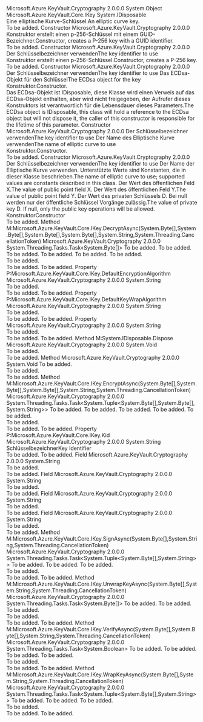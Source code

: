 <Type Name="EcKey" FullName="Microsoft.Azure.KeyVault.EcKey">
  <TypeSignature Language="C#" Value="public class EcKey : IDisposable, Microsoft.Azure.KeyVault.Core.IKey" />
  <TypeSignature Language="ILAsm" Value=".class public auto ansi beforefieldinit EcKey extends System.Object implements class Microsoft.Azure.KeyVault.Core.IKey, class System.IDisposable" />
  <TypeSignature Language="DocId" Value="T:Microsoft.Azure.KeyVault.EcKey" />
  <TypeSignature Language="VB.NET" Value="Public Class EcKey&#xA;Implements IDisposable, IKey" />
  <TypeSignature Language="F#" Value="type EcKey = class&#xA;    interface IKey&#xA;    interface IDisposable" />
  <AssemblyInfo>
    <AssemblyName>Microsoft.Azure.KeyVault.Cryptography</AssemblyName>
    <AssemblyVersion>2.0.0.0</AssemblyVersion>
  </AssemblyInfo>
  <Base>
    <BaseTypeName>System.Object</BaseTypeName>
  </Base>
  <Interfaces>
    <Interface>
      <InterfaceName>Microsoft.Azure.KeyVault.Core.IKey</InterfaceName>
    </Interface>
    <Interface>
      <InterfaceName>System.IDisposable</InterfaceName>
    </Interface>
  </Interfaces>
  <Docs>
    <summary>
            <span data-ttu-id="723df-101">Eine elliptische Kurve-Schlüssel.</span><span class="sxs-lookup"><span data-stu-id="723df-101">An elliptic curve key.</span></span>
            </summary>
    <remarks>To be added.</remarks>
  </Docs>
  <Members>
    <Member MemberName=".ctor">
      <MemberSignature Language="C#" Value="public EcKey ();" />
      <MemberSignature Language="ILAsm" Value=".method public hidebysig specialname rtspecialname instance void .ctor() cil managed" />
      <MemberSignature Language="DocId" Value="M:Microsoft.Azure.KeyVault.EcKey.#ctor" />
      <MemberSignature Language="VB.NET" Value="Public Sub New ()" />
      <MemberType>Constructor</MemberType>
      <AssemblyInfo>
        <AssemblyName>Microsoft.Azure.KeyVault.Cryptography</AssemblyName>
        <AssemblyVersion>2.0.0.0</AssemblyVersion>
      </AssemblyInfo>
      <Parameters />
      <Docs>
        <summary>
            <span data-ttu-id="723df-102">Konstruktor erstellt einen p-256-Schlüssel mit einem GUID-Bezeichner.</span><span class="sxs-lookup"><span data-stu-id="723df-102">Constructor, creates a P-256 key with a GUID identifier.</span></span>
            </summary>
        <remarks>To be added.</remarks>
      </Docs>
    </Member>
    <Member MemberName=".ctor">
      <MemberSignature Language="C#" Value="public EcKey (string kid);" />
      <MemberSignature Language="ILAsm" Value=".method public hidebysig specialname rtspecialname instance void .ctor(string kid) cil managed" />
      <MemberSignature Language="DocId" Value="M:Microsoft.Azure.KeyVault.EcKey.#ctor(System.String)" />
      <MemberSignature Language="VB.NET" Value="Public Sub New (kid As String)" />
      <MemberSignature Language="F#" Value="new Microsoft.Azure.KeyVault.EcKey : string -&gt; Microsoft.Azure.KeyVault.EcKey" Usage="new Microsoft.Azure.KeyVault.EcKey kid" />
      <MemberType>Constructor</MemberType>
      <AssemblyInfo>
        <AssemblyName>Microsoft.Azure.KeyVault.Cryptography</AssemblyName>
        <AssemblyVersion>2.0.0.0</AssemblyVersion>
      </AssemblyInfo>
      <Parameters>
        <Parameter Name="kid" Type="System.String" />
      </Parameters>
      <Docs>
        <param name="kid"><span data-ttu-id="723df-103">Der Schlüsselbezeichner verwenden</span><span class="sxs-lookup"><span data-stu-id="723df-103">The key identifier to use</span></span></param>
        <summary>
            <span data-ttu-id="723df-104">Konstruktor erstellt einen p-256-Schlüssel.</span><span class="sxs-lookup"><span data-stu-id="723df-104">Constructor, creates a P-256 key.</span></span>
            </summary>
        <remarks>To be added.</remarks>
      </Docs>
    </Member>
    <Member MemberName=".ctor">
      <MemberSignature Language="C#" Value="public EcKey (string kid, System.Security.Cryptography.ECDsa ecdsa);" />
      <MemberSignature Language="ILAsm" Value=".method public hidebysig specialname rtspecialname instance void .ctor(string kid, class System.Security.Cryptography.ECDsa ecdsa) cil managed" />
      <MemberSignature Language="DocId" Value="M:Microsoft.Azure.KeyVault.EcKey.#ctor(System.String,System.Security.Cryptography.ECDsa)" />
      <MemberSignature Language="F#" Value="new Microsoft.Azure.KeyVault.EcKey : string * System.Security.Cryptography.ECDsa -&gt; Microsoft.Azure.KeyVault.EcKey" Usage="new Microsoft.Azure.KeyVault.EcKey (kid, ecdsa)" />
      <MemberType>Constructor</MemberType>
      <AssemblyInfo>
        <AssemblyName>Microsoft.Azure.KeyVault.Cryptography</AssemblyName>
        <AssemblyVersion>2.0.0.0</AssemblyVersion>
      </AssemblyInfo>
      <Parameters>
        <Parameter Name="kid" Type="System.String" />
        <Parameter Name="ecdsa" Type="System.Security.Cryptography.ECDsa" />
      </Parameters>
      <Docs>
        <param name="kid"><span data-ttu-id="723df-105">Der Schlüsselbezeichner verwenden</span><span class="sxs-lookup"><span data-stu-id="723df-105">The key identifier to use</span></span></param>
        <param name="ecdsa"><span data-ttu-id="723df-106">Das ECDsa-Objekt für den Schlüssel</span><span class="sxs-lookup"><span data-stu-id="723df-106">The ECDsa object for the key</span></span></param>
        <summary>
            <span data-ttu-id="723df-107">Konstruktor.</span><span class="sxs-lookup"><span data-stu-id="723df-107">Constructor.</span></span>
            </summary>
        <remarks><span data-ttu-id="723df-108">Das ECDsa-Objekt ist IDisposable, diese Klasse wird einen Verweis auf das ECDsa-Objekt enthalten, aber wird nicht freigegeben, der Aufrufer dieses Konstruktors ist verantwortlich für die Lebensdauer dieses Parameters.</span><span class="sxs-lookup"><span data-stu-id="723df-108">The ECDsa object is IDisposable, this class will hold a reference to the ECDsa object but will not dispose it, the caller of this constructor is responsible for the lifetime of this parameter.</span></span></remarks>
      </Docs>
    </Member>
    <Member MemberName=".ctor">
      <MemberSignature Language="C#" Value="public EcKey (string kid, string curve);" />
      <MemberSignature Language="ILAsm" Value=".method public hidebysig specialname rtspecialname instance void .ctor(string kid, string curve) cil managed" />
      <MemberSignature Language="DocId" Value="M:Microsoft.Azure.KeyVault.EcKey.#ctor(System.String,System.String)" />
      <MemberSignature Language="VB.NET" Value="Public Sub New (kid As String, curve As String)" />
      <MemberSignature Language="F#" Value="new Microsoft.Azure.KeyVault.EcKey : string * string -&gt; Microsoft.Azure.KeyVault.EcKey" Usage="new Microsoft.Azure.KeyVault.EcKey (kid, curve)" />
      <MemberType>Constructor</MemberType>
      <AssemblyInfo>
        <AssemblyName>Microsoft.Azure.KeyVault.Cryptography</AssemblyName>
        <AssemblyVersion>2.0.0.0</AssemblyVersion>
      </AssemblyInfo>
      <Parameters>
        <Parameter Name="kid" Type="System.String" />
        <Parameter Name="curve" Type="System.String" />
      </Parameters>
      <Docs>
        <param name="kid"><span data-ttu-id="723df-109">Der Schlüsselbezeichner verwenden</span><span class="sxs-lookup"><span data-stu-id="723df-109">The key identifier to use</span></span></param>
        <param name="curve"><span data-ttu-id="723df-110">Der Name des Elliptische Kurve verwenden</span><span class="sxs-lookup"><span data-stu-id="723df-110">The name of elliptic curve to use</span></span></param>
        <summary>
            <span data-ttu-id="723df-111">Konstruktor.</span><span class="sxs-lookup"><span data-stu-id="723df-111">Constructor.</span></span>
            </summary>
        <remarks>To be added.</remarks>
      </Docs>
    </Member>
    <Member MemberName=".ctor">
      <MemberSignature Language="C#" Value="public EcKey (string kid, string curve, byte[] x, byte[] y, byte[] d = null);" />
      <MemberSignature Language="ILAsm" Value=".method public hidebysig specialname rtspecialname instance void .ctor(string kid, string curve, unsigned int8[] x, unsigned int8[] y, unsigned int8[] d) cil managed" />
      <MemberSignature Language="DocId" Value="M:Microsoft.Azure.KeyVault.EcKey.#ctor(System.String,System.String,System.Byte[],System.Byte[],System.Byte[])" />
      <MemberSignature Language="VB.NET" Value="Public Sub New (kid As String, curve As String, x As Byte(), y As Byte(), Optional d As Byte() = null)" />
      <MemberSignature Language="F#" Value="new Microsoft.Azure.KeyVault.EcKey : string * string * byte[] * byte[] * byte[] -&gt; Microsoft.Azure.KeyVault.EcKey" Usage="new Microsoft.Azure.KeyVault.EcKey (kid, curve, x, y, d)" />
      <MemberType>Constructor</MemberType>
      <AssemblyInfo>
        <AssemblyName>Microsoft.Azure.KeyVault.Cryptography</AssemblyName>
        <AssemblyVersion>2.0.0.0</AssemblyVersion>
      </AssemblyInfo>
      <Parameters>
        <Parameter Name="kid" Type="System.String" />
        <Parameter Name="curve" Type="System.String" />
        <Parameter Name="x" Type="System.Byte[]" />
        <Parameter Name="y" Type="System.Byte[]" />
        <Parameter Name="d" Type="System.Byte[]" />
      </Parameters>
      <Docs>
        <param name="kid"><span data-ttu-id="723df-112">Der Schlüsselbezeichner verwenden</span><span class="sxs-lookup"><span data-stu-id="723df-112">The key identifier to use</span></span></param>
        <param name="curve"><span data-ttu-id="723df-113">Der Name der Elliptische Kurve verwenden. Unterstützte Werte sind Konstanten, die in dieser Klasse beschrieben.</span><span class="sxs-lookup"><span data-stu-id="723df-113">The name of elliptic curve to use; supported values are constants described in this class.</span></span></param>
        <param name="x"><span data-ttu-id="723df-114">Der Wert des öffentlichen Feld X.</span><span class="sxs-lookup"><span data-stu-id="723df-114">The value of public point field X.</span></span></param>
        <param name="y"><span data-ttu-id="723df-115">Der Wert des öffentlichen Feld Y.</span><span class="sxs-lookup"><span data-stu-id="723df-115">The value of public point field Y.</span></span></param>
        <param name="d"><span data-ttu-id="723df-116">Der Wert des privaten Schlüssels D. Bei null werden nur der öffentliche Schlüssel Vorgänge zulässig.</span><span class="sxs-lookup"><span data-stu-id="723df-116">The value of private key D. If null, only the public key operations will be allowed.</span></span></param>
        <summary>
            <span data-ttu-id="723df-117">Konstruktor</span><span class="sxs-lookup"><span data-stu-id="723df-117">Constructor</span></span>
            </summary>
        <remarks>To be added.</remarks>
      </Docs>
    </Member>
    <Member MemberName="DecryptAsync">
      <MemberSignature Language="C#" Value="public System.Threading.Tasks.Task&lt;byte[]&gt; DecryptAsync (byte[] ciphertext, byte[] iv, byte[] authenticationData = null, byte[] authenticationTag = null, string algorithm = &quot;RSA-OAEP&quot;, System.Threading.CancellationToken token = null);" />
      <MemberSignature Language="ILAsm" Value=".method public hidebysig newslot virtual instance class System.Threading.Tasks.Task`1&lt;unsigned int8[]&gt; DecryptAsync(unsigned int8[] ciphertext, unsigned int8[] iv, unsigned int8[] authenticationData, unsigned int8[] authenticationTag, string algorithm, valuetype System.Threading.CancellationToken token) cil managed" />
      <MemberSignature Language="DocId" Value="M:Microsoft.Azure.KeyVault.EcKey.DecryptAsync(System.Byte[],System.Byte[],System.Byte[],System.Byte[],System.String,System.Threading.CancellationToken)" />
      <MemberSignature Language="VB.NET" Value="Public Function DecryptAsync (ciphertext As Byte(), iv As Byte(), Optional authenticationData As Byte() = null, Optional authenticationTag As Byte() = null, Optional algorithm As String = &quot;RSA-OAEP&quot;, Optional token As CancellationToken = null) As Task(Of Byte())" />
      <MemberSignature Language="F#" Value="abstract member DecryptAsync : byte[] * byte[] * byte[] * byte[] * string * System.Threading.CancellationToken -&gt; System.Threading.Tasks.Task&lt;byte[]&gt;&#xA;override this.DecryptAsync : byte[] * byte[] * byte[] * byte[] * string * System.Threading.CancellationToken -&gt; System.Threading.Tasks.Task&lt;byte[]&gt;" Usage="ecKey.DecryptAsync (ciphertext, iv, authenticationData, authenticationTag, algorithm, token)" />
      <MemberType>Method</MemberType>
      <Implements>
        <InterfaceMember>M:Microsoft.Azure.KeyVault.Core.IKey.DecryptAsync(System.Byte[],System.Byte[],System.Byte[],System.Byte[],System.String,System.Threading.CancellationToken)</InterfaceMember>
      </Implements>
      <AssemblyInfo>
        <AssemblyName>Microsoft.Azure.KeyVault.Cryptography</AssemblyName>
        <AssemblyVersion>2.0.0.0</AssemblyVersion>
      </AssemblyInfo>
      <ReturnValue>
        <ReturnType>System.Threading.Tasks.Task&lt;System.Byte[]&gt;</ReturnType>
      </ReturnValue>
      <Parameters>
        <Parameter Name="ciphertext" Type="System.Byte[]" />
        <Parameter Name="iv" Type="System.Byte[]" />
        <Parameter Name="authenticationData" Type="System.Byte[]" />
        <Parameter Name="authenticationTag" Type="System.Byte[]" />
        <Parameter Name="algorithm" Type="System.String" />
        <Parameter Name="token" Type="System.Threading.CancellationToken" />
      </Parameters>
      <Docs>
        <param name="ciphertext">To be added.</param>
        <param name="iv">To be added.</param>
        <param name="authenticationData">To be added.</param>
        <param name="authenticationTag">To be added.</param>
        <param name="algorithm">To be added.</param>
        <param name="token">To be added.</param>
        <summary>To be added.</summary>
        <returns>To be added.</returns>
        <remarks>To be added.</remarks>
      </Docs>
    </Member>
    <Member MemberName="DefaultEncryptionAlgorithm">
      <MemberSignature Language="C#" Value="public string DefaultEncryptionAlgorithm { get; }" />
      <MemberSignature Language="ILAsm" Value=".property instance string DefaultEncryptionAlgorithm" />
      <MemberSignature Language="DocId" Value="P:Microsoft.Azure.KeyVault.EcKey.DefaultEncryptionAlgorithm" />
      <MemberSignature Language="VB.NET" Value="Public ReadOnly Property DefaultEncryptionAlgorithm As String" />
      <MemberSignature Language="F#" Value="member this.DefaultEncryptionAlgorithm : string" Usage="Microsoft.Azure.KeyVault.EcKey.DefaultEncryptionAlgorithm" />
      <MemberType>Property</MemberType>
      <Implements>
        <InterfaceMember>P:Microsoft.Azure.KeyVault.Core.IKey.DefaultEncryptionAlgorithm</InterfaceMember>
      </Implements>
      <AssemblyInfo>
        <AssemblyName>Microsoft.Azure.KeyVault.Cryptography</AssemblyName>
        <AssemblyVersion>2.0.0.0</AssemblyVersion>
      </AssemblyInfo>
      <ReturnValue>
        <ReturnType>System.String</ReturnType>
      </ReturnValue>
      <Docs>
        <summary>To be added.</summary>
        <value>To be added.</value>
        <remarks>To be added.</remarks>
      </Docs>
    </Member>
    <Member MemberName="DefaultKeyWrapAlgorithm">
      <MemberSignature Language="C#" Value="public string DefaultKeyWrapAlgorithm { get; }" />
      <MemberSignature Language="ILAsm" Value=".property instance string DefaultKeyWrapAlgorithm" />
      <MemberSignature Language="DocId" Value="P:Microsoft.Azure.KeyVault.EcKey.DefaultKeyWrapAlgorithm" />
      <MemberSignature Language="VB.NET" Value="Public ReadOnly Property DefaultKeyWrapAlgorithm As String" />
      <MemberSignature Language="F#" Value="member this.DefaultKeyWrapAlgorithm : string" Usage="Microsoft.Azure.KeyVault.EcKey.DefaultKeyWrapAlgorithm" />
      <MemberType>Property</MemberType>
      <Implements>
        <InterfaceMember>P:Microsoft.Azure.KeyVault.Core.IKey.DefaultKeyWrapAlgorithm</InterfaceMember>
      </Implements>
      <AssemblyInfo>
        <AssemblyName>Microsoft.Azure.KeyVault.Cryptography</AssemblyName>
        <AssemblyVersion>2.0.0.0</AssemblyVersion>
      </AssemblyInfo>
      <ReturnValue>
        <ReturnType>System.String</ReturnType>
      </ReturnValue>
      <Docs>
        <summary>To be added.</summary>
        <value>To be added.</value>
        <remarks>To be added.</remarks>
      </Docs>
    </Member>
    <Member MemberName="DefaultSignatureAlgorithm">
      <MemberSignature Language="C#" Value="public string DefaultSignatureAlgorithm { get; set; }" />
      <MemberSignature Language="ILAsm" Value=".property instance string DefaultSignatureAlgorithm" />
      <MemberSignature Language="DocId" Value="P:Microsoft.Azure.KeyVault.EcKey.DefaultSignatureAlgorithm" />
      <MemberSignature Language="VB.NET" Value="Public Property DefaultSignatureAlgorithm As String" />
      <MemberSignature Language="F#" Value="member this.DefaultSignatureAlgorithm : string with get, set" Usage="Microsoft.Azure.KeyVault.EcKey.DefaultSignatureAlgorithm" />
      <MemberType>Property</MemberType>
      <AssemblyInfo>
        <AssemblyName>Microsoft.Azure.KeyVault.Cryptography</AssemblyName>
        <AssemblyVersion>2.0.0.0</AssemblyVersion>
      </AssemblyInfo>
      <ReturnValue>
        <ReturnType>System.String</ReturnType>
      </ReturnValue>
      <Docs>
        <summary>To be added.</summary>
        <value>To be added.</value>
        <remarks>To be added.</remarks>
      </Docs>
    </Member>
    <Member MemberName="Dispose">
      <MemberSignature Language="C#" Value="public void Dispose ();" />
      <MemberSignature Language="ILAsm" Value=".method public hidebysig newslot virtual instance void Dispose() cil managed" />
      <MemberSignature Language="DocId" Value="M:Microsoft.Azure.KeyVault.EcKey.Dispose" />
      <MemberSignature Language="VB.NET" Value="Public Sub Dispose ()" />
      <MemberSignature Language="F#" Value="abstract member Dispose : unit -&gt; unit&#xA;override this.Dispose : unit -&gt; unit" Usage="ecKey.Dispose " />
      <MemberType>Method</MemberType>
      <Implements>
        <InterfaceMember>M:System.IDisposable.Dispose</InterfaceMember>
      </Implements>
      <AssemblyInfo>
        <AssemblyName>Microsoft.Azure.KeyVault.Cryptography</AssemblyName>
        <AssemblyVersion>2.0.0.0</AssemblyVersion>
      </AssemblyInfo>
      <ReturnValue>
        <ReturnType>System.Void</ReturnType>
      </ReturnValue>
      <Parameters />
      <Docs>
        <summary>To be added.</summary>
        <remarks>To be added.</remarks>
      </Docs>
    </Member>
    <Member MemberName="Dispose">
      <MemberSignature Language="C#" Value="protected virtual void Dispose (bool disposing);" />
      <MemberSignature Language="ILAsm" Value=".method familyhidebysig newslot virtual instance void Dispose(bool disposing) cil managed" />
      <MemberSignature Language="DocId" Value="M:Microsoft.Azure.KeyVault.EcKey.Dispose(System.Boolean)" />
      <MemberSignature Language="VB.NET" Value="Protected Overridable Sub Dispose (disposing As Boolean)" />
      <MemberSignature Language="F#" Value="abstract member Dispose : bool -&gt; unit&#xA;override this.Dispose : bool -&gt; unit" Usage="ecKey.Dispose disposing" />
      <MemberType>Method</MemberType>
      <AssemblyInfo>
        <AssemblyName>Microsoft.Azure.KeyVault.Cryptography</AssemblyName>
        <AssemblyVersion>2.0.0.0</AssemblyVersion>
      </AssemblyInfo>
      <ReturnValue>
        <ReturnType>System.Void</ReturnType>
      </ReturnValue>
      <Parameters>
        <Parameter Name="disposing" Type="System.Boolean" />
      </Parameters>
      <Docs>
        <param name="disposing">To be added.</param>
        <summary>To be added.</summary>
        <remarks>To be added.</remarks>
      </Docs>
    </Member>
    <Member MemberName="EncryptAsync">
      <MemberSignature Language="C#" Value="public System.Threading.Tasks.Task&lt;Tuple&lt;byte[],byte[],string&gt;&gt; EncryptAsync (byte[] plaintext, byte[] iv = null, byte[] authenticationData = null, string algorithm = &quot;RSA-OAEP&quot;, System.Threading.CancellationToken token = null);" />
      <MemberSignature Language="ILAsm" Value=".method public hidebysig newslot virtual instance class System.Threading.Tasks.Task`1&lt;class System.Tuple`3&lt;unsigned int8[], unsigned int8[], string&gt;&gt; EncryptAsync(unsigned int8[] plaintext, unsigned int8[] iv, unsigned int8[] authenticationData, string algorithm, valuetype System.Threading.CancellationToken token) cil managed" />
      <MemberSignature Language="DocId" Value="M:Microsoft.Azure.KeyVault.EcKey.EncryptAsync(System.Byte[],System.Byte[],System.Byte[],System.String,System.Threading.CancellationToken)" />
      <MemberSignature Language="VB.NET" Value="Public Function EncryptAsync (plaintext As Byte(), Optional iv As Byte() = null, Optional authenticationData As Byte() = null, Optional algorithm As String = &quot;RSA-OAEP&quot;, Optional token As CancellationToken = null) As Task(Of Tuple(Of Byte(), Byte(), String))" />
      <MemberSignature Language="F#" Value="abstract member EncryptAsync : byte[] * byte[] * byte[] * string * System.Threading.CancellationToken -&gt; System.Threading.Tasks.Task&lt;byte[] * byte[] * string&gt;&#xA;override this.EncryptAsync : byte[] * byte[] * byte[] * string * System.Threading.CancellationToken -&gt; System.Threading.Tasks.Task&lt;byte[] * byte[] * string&gt;" Usage="ecKey.EncryptAsync (plaintext, iv, authenticationData, algorithm, token)" />
      <MemberType>Method</MemberType>
      <Implements>
        <InterfaceMember>M:Microsoft.Azure.KeyVault.Core.IKey.EncryptAsync(System.Byte[],System.Byte[],System.Byte[],System.String,System.Threading.CancellationToken)</InterfaceMember>
      </Implements>
      <AssemblyInfo>
        <AssemblyName>Microsoft.Azure.KeyVault.Cryptography</AssemblyName>
        <AssemblyVersion>2.0.0.0</AssemblyVersion>
      </AssemblyInfo>
      <ReturnValue>
        <ReturnType>System.Threading.Tasks.Task&lt;System.Tuple&lt;System.Byte[],System.Byte[],System.String&gt;&gt;</ReturnType>
      </ReturnValue>
      <Parameters>
        <Parameter Name="plaintext" Type="System.Byte[]" />
        <Parameter Name="iv" Type="System.Byte[]" />
        <Parameter Name="authenticationData" Type="System.Byte[]" />
        <Parameter Name="algorithm" Type="System.String" />
        <Parameter Name="token" Type="System.Threading.CancellationToken" />
      </Parameters>
      <Docs>
        <param name="plaintext">To be added.</param>
        <param name="iv">To be added.</param>
        <param name="authenticationData">To be added.</param>
        <param name="algorithm">To be added.</param>
        <param name="token">To be added.</param>
        <summary>To be added.</summary>
        <returns>To be added.</returns>
        <remarks>To be added.</remarks>
      </Docs>
    </Member>
    <Member MemberName="Kid">
      <MemberSignature Language="C#" Value="public string Kid { get; }" />
      <MemberSignature Language="ILAsm" Value=".property instance string Kid" />
      <MemberSignature Language="DocId" Value="P:Microsoft.Azure.KeyVault.EcKey.Kid" />
      <MemberSignature Language="VB.NET" Value="Public ReadOnly Property Kid As String" />
      <MemberSignature Language="F#" Value="member this.Kid : string" Usage="Microsoft.Azure.KeyVault.EcKey.Kid" />
      <MemberType>Property</MemberType>
      <Implements>
        <InterfaceMember>P:Microsoft.Azure.KeyVault.Core.IKey.Kid</InterfaceMember>
      </Implements>
      <AssemblyInfo>
        <AssemblyName>Microsoft.Azure.KeyVault.Cryptography</AssemblyName>
        <AssemblyVersion>2.0.0.0</AssemblyVersion>
      </AssemblyInfo>
      <ReturnValue>
        <ReturnType>System.String</ReturnType>
      </ReturnValue>
      <Docs>
        <summary>
            <span data-ttu-id="723df-118">Schlüsselbezeichner</span><span class="sxs-lookup"><span data-stu-id="723df-118">Key Identifier</span></span>
            </summary>
        <value>To be added.</value>
        <remarks>To be added.</remarks>
      </Docs>
    </Member>
    <Member MemberName="P256">
      <MemberSignature Language="C#" Value="public const string P256;" />
      <MemberSignature Language="ILAsm" Value=".field public static literal string P256" />
      <MemberSignature Language="DocId" Value="F:Microsoft.Azure.KeyVault.EcKey.P256" />
      <MemberSignature Language="VB.NET" Value="Public Const P256 As String " />
      <MemberSignature Language="F#" Value="val mutable P256 : string" Usage="Microsoft.Azure.KeyVault.EcKey.P256" />
      <MemberType>Field</MemberType>
      <AssemblyInfo>
        <AssemblyName>Microsoft.Azure.KeyVault.Cryptography</AssemblyName>
        <AssemblyVersion>2.0.0.0</AssemblyVersion>
      </AssemblyInfo>
      <ReturnValue>
        <ReturnType>System.String</ReturnType>
      </ReturnValue>
      <Docs>
        <summary>To be added.</summary>
        <remarks>To be added.</remarks>
      </Docs>
    </Member>
    <Member MemberName="P384">
      <MemberSignature Language="C#" Value="public const string P384;" />
      <MemberSignature Language="ILAsm" Value=".field public static literal string P384" />
      <MemberSignature Language="DocId" Value="F:Microsoft.Azure.KeyVault.EcKey.P384" />
      <MemberSignature Language="VB.NET" Value="Public Const P384 As String " />
      <MemberSignature Language="F#" Value="val mutable P384 : string" Usage="Microsoft.Azure.KeyVault.EcKey.P384" />
      <MemberType>Field</MemberType>
      <AssemblyInfo>
        <AssemblyName>Microsoft.Azure.KeyVault.Cryptography</AssemblyName>
        <AssemblyVersion>2.0.0.0</AssemblyVersion>
      </AssemblyInfo>
      <ReturnValue>
        <ReturnType>System.String</ReturnType>
      </ReturnValue>
      <Docs>
        <summary>To be added.</summary>
        <remarks>To be added.</remarks>
      </Docs>
    </Member>
    <Member MemberName="P521">
      <MemberSignature Language="C#" Value="public const string P521;" />
      <MemberSignature Language="ILAsm" Value=".field public static literal string P521" />
      <MemberSignature Language="DocId" Value="F:Microsoft.Azure.KeyVault.EcKey.P521" />
      <MemberSignature Language="VB.NET" Value="Public Const P521 As String " />
      <MemberSignature Language="F#" Value="val mutable P521 : string" Usage="Microsoft.Azure.KeyVault.EcKey.P521" />
      <MemberType>Field</MemberType>
      <AssemblyInfo>
        <AssemblyName>Microsoft.Azure.KeyVault.Cryptography</AssemblyName>
        <AssemblyVersion>2.0.0.0</AssemblyVersion>
      </AssemblyInfo>
      <ReturnValue>
        <ReturnType>System.String</ReturnType>
      </ReturnValue>
      <Docs>
        <summary>To be added.</summary>
        <remarks>To be added.</remarks>
      </Docs>
    </Member>
    <Member MemberName="SECP256K1">
      <MemberSignature Language="C#" Value="public const string SECP256K1;" />
      <MemberSignature Language="ILAsm" Value=".field public static literal string SECP256K1" />
      <MemberSignature Language="DocId" Value="F:Microsoft.Azure.KeyVault.EcKey.SECP256K1" />
      <MemberSignature Language="VB.NET" Value="Public Const SECP256K1 As String " />
      <MemberSignature Language="F#" Value="val mutable SECP256K1 : string" Usage="Microsoft.Azure.KeyVault.EcKey.SECP256K1" />
      <MemberType>Field</MemberType>
      <AssemblyInfo>
        <AssemblyName>Microsoft.Azure.KeyVault.Cryptography</AssemblyName>
        <AssemblyVersion>2.0.0.0</AssemblyVersion>
      </AssemblyInfo>
      <ReturnValue>
        <ReturnType>System.String</ReturnType>
      </ReturnValue>
      <Docs>
        <summary>To be added.</summary>
        <remarks>To be added.</remarks>
      </Docs>
    </Member>
    <Member MemberName="SignAsync">
      <MemberSignature Language="C#" Value="public System.Threading.Tasks.Task&lt;Tuple&lt;byte[],string&gt;&gt; SignAsync (byte[] digest, string algorithm, System.Threading.CancellationToken token = null);" />
      <MemberSignature Language="ILAsm" Value=".method public hidebysig newslot virtual instance class System.Threading.Tasks.Task`1&lt;class System.Tuple`2&lt;unsigned int8[], string&gt;&gt; SignAsync(unsigned int8[] digest, string algorithm, valuetype System.Threading.CancellationToken token) cil managed" />
      <MemberSignature Language="DocId" Value="M:Microsoft.Azure.KeyVault.EcKey.SignAsync(System.Byte[],System.String,System.Threading.CancellationToken)" />
      <MemberSignature Language="VB.NET" Value="Public Function SignAsync (digest As Byte(), algorithm As String, Optional token As CancellationToken = null) As Task(Of Tuple(Of Byte(), String))" />
      <MemberSignature Language="F#" Value="abstract member SignAsync : byte[] * string * System.Threading.CancellationToken -&gt; System.Threading.Tasks.Task&lt;byte[] * string&gt;&#xA;override this.SignAsync : byte[] * string * System.Threading.CancellationToken -&gt; System.Threading.Tasks.Task&lt;byte[] * string&gt;" Usage="ecKey.SignAsync (digest, algorithm, token)" />
      <MemberType>Method</MemberType>
      <Implements>
        <InterfaceMember>M:Microsoft.Azure.KeyVault.Core.IKey.SignAsync(System.Byte[],System.String,System.Threading.CancellationToken)</InterfaceMember>
      </Implements>
      <AssemblyInfo>
        <AssemblyName>Microsoft.Azure.KeyVault.Cryptography</AssemblyName>
        <AssemblyVersion>2.0.0.0</AssemblyVersion>
      </AssemblyInfo>
      <ReturnValue>
        <ReturnType>System.Threading.Tasks.Task&lt;System.Tuple&lt;System.Byte[],System.String&gt;&gt;</ReturnType>
      </ReturnValue>
      <Parameters>
        <Parameter Name="digest" Type="System.Byte[]" />
        <Parameter Name="algorithm" Type="System.String" />
        <Parameter Name="token" Type="System.Threading.CancellationToken" />
      </Parameters>
      <Docs>
        <param name="digest">To be added.</param>
        <param name="algorithm">To be added.</param>
        <param name="token">To be added.</param>
        <summary>To be added.</summary>
        <returns>To be added.</returns>
        <remarks>To be added.</remarks>
      </Docs>
    </Member>
    <Member MemberName="UnwrapKeyAsync">
      <MemberSignature Language="C#" Value="public System.Threading.Tasks.Task&lt;byte[]&gt; UnwrapKeyAsync (byte[] encryptedKey, string algorithm = &quot;RSA-OAEP&quot;, System.Threading.CancellationToken token = null);" />
      <MemberSignature Language="ILAsm" Value=".method public hidebysig newslot virtual instance class System.Threading.Tasks.Task`1&lt;unsigned int8[]&gt; UnwrapKeyAsync(unsigned int8[] encryptedKey, string algorithm, valuetype System.Threading.CancellationToken token) cil managed" />
      <MemberSignature Language="DocId" Value="M:Microsoft.Azure.KeyVault.EcKey.UnwrapKeyAsync(System.Byte[],System.String,System.Threading.CancellationToken)" />
      <MemberSignature Language="VB.NET" Value="Public Function UnwrapKeyAsync (encryptedKey As Byte(), Optional algorithm As String = &quot;RSA-OAEP&quot;, Optional token As CancellationToken = null) As Task(Of Byte())" />
      <MemberSignature Language="F#" Value="abstract member UnwrapKeyAsync : byte[] * string * System.Threading.CancellationToken -&gt; System.Threading.Tasks.Task&lt;byte[]&gt;&#xA;override this.UnwrapKeyAsync : byte[] * string * System.Threading.CancellationToken -&gt; System.Threading.Tasks.Task&lt;byte[]&gt;" Usage="ecKey.UnwrapKeyAsync (encryptedKey, algorithm, token)" />
      <MemberType>Method</MemberType>
      <Implements>
        <InterfaceMember>M:Microsoft.Azure.KeyVault.Core.IKey.UnwrapKeyAsync(System.Byte[],System.String,System.Threading.CancellationToken)</InterfaceMember>
      </Implements>
      <AssemblyInfo>
        <AssemblyName>Microsoft.Azure.KeyVault.Cryptography</AssemblyName>
        <AssemblyVersion>2.0.0.0</AssemblyVersion>
      </AssemblyInfo>
      <ReturnValue>
        <ReturnType>System.Threading.Tasks.Task&lt;System.Byte[]&gt;</ReturnType>
      </ReturnValue>
      <Parameters>
        <Parameter Name="encryptedKey" Type="System.Byte[]" />
        <Parameter Name="algorithm" Type="System.String" />
        <Parameter Name="token" Type="System.Threading.CancellationToken" />
      </Parameters>
      <Docs>
        <param name="encryptedKey">To be added.</param>
        <param name="algorithm">To be added.</param>
        <param name="token">To be added.</param>
        <summary>To be added.</summary>
        <returns>To be added.</returns>
        <remarks>To be added.</remarks>
      </Docs>
    </Member>
    <Member MemberName="VerifyAsync">
      <MemberSignature Language="C#" Value="public System.Threading.Tasks.Task&lt;bool&gt; VerifyAsync (byte[] digest, byte[] signature, string algorithm, System.Threading.CancellationToken token = null);" />
      <MemberSignature Language="ILAsm" Value=".method public hidebysig newslot virtual instance class System.Threading.Tasks.Task`1&lt;bool&gt; VerifyAsync(unsigned int8[] digest, unsigned int8[] signature, string algorithm, valuetype System.Threading.CancellationToken token) cil managed" />
      <MemberSignature Language="DocId" Value="M:Microsoft.Azure.KeyVault.EcKey.VerifyAsync(System.Byte[],System.Byte[],System.String,System.Threading.CancellationToken)" />
      <MemberSignature Language="VB.NET" Value="Public Function VerifyAsync (digest As Byte(), signature As Byte(), algorithm As String, Optional token As CancellationToken = null) As Task(Of Boolean)" />
      <MemberSignature Language="F#" Value="abstract member VerifyAsync : byte[] * byte[] * string * System.Threading.CancellationToken -&gt; System.Threading.Tasks.Task&lt;bool&gt;&#xA;override this.VerifyAsync : byte[] * byte[] * string * System.Threading.CancellationToken -&gt; System.Threading.Tasks.Task&lt;bool&gt;" Usage="ecKey.VerifyAsync (digest, signature, algorithm, token)" />
      <MemberType>Method</MemberType>
      <Implements>
        <InterfaceMember>M:Microsoft.Azure.KeyVault.Core.IKey.VerifyAsync(System.Byte[],System.Byte[],System.String,System.Threading.CancellationToken)</InterfaceMember>
      </Implements>
      <AssemblyInfo>
        <AssemblyName>Microsoft.Azure.KeyVault.Cryptography</AssemblyName>
        <AssemblyVersion>2.0.0.0</AssemblyVersion>
      </AssemblyInfo>
      <ReturnValue>
        <ReturnType>System.Threading.Tasks.Task&lt;System.Boolean&gt;</ReturnType>
      </ReturnValue>
      <Parameters>
        <Parameter Name="digest" Type="System.Byte[]" />
        <Parameter Name="signature" Type="System.Byte[]" />
        <Parameter Name="algorithm" Type="System.String" />
        <Parameter Name="token" Type="System.Threading.CancellationToken" />
      </Parameters>
      <Docs>
        <param name="digest">To be added.</param>
        <param name="signature">To be added.</param>
        <param name="algorithm">To be added.</param>
        <param name="token">To be added.</param>
        <summary>To be added.</summary>
        <returns>To be added.</returns>
        <remarks>To be added.</remarks>
      </Docs>
    </Member>
    <Member MemberName="WrapKeyAsync">
      <MemberSignature Language="C#" Value="public System.Threading.Tasks.Task&lt;Tuple&lt;byte[],string&gt;&gt; WrapKeyAsync (byte[] key, string algorithm = &quot;RSA-OAEP&quot;, System.Threading.CancellationToken token = null);" />
      <MemberSignature Language="ILAsm" Value=".method public hidebysig newslot virtual instance class System.Threading.Tasks.Task`1&lt;class System.Tuple`2&lt;unsigned int8[], string&gt;&gt; WrapKeyAsync(unsigned int8[] key, string algorithm, valuetype System.Threading.CancellationToken token) cil managed" />
      <MemberSignature Language="DocId" Value="M:Microsoft.Azure.KeyVault.EcKey.WrapKeyAsync(System.Byte[],System.String,System.Threading.CancellationToken)" />
      <MemberSignature Language="VB.NET" Value="Public Function WrapKeyAsync (key As Byte(), Optional algorithm As String = &quot;RSA-OAEP&quot;, Optional token As CancellationToken = null) As Task(Of Tuple(Of Byte(), String))" />
      <MemberSignature Language="F#" Value="abstract member WrapKeyAsync : byte[] * string * System.Threading.CancellationToken -&gt; System.Threading.Tasks.Task&lt;byte[] * string&gt;&#xA;override this.WrapKeyAsync : byte[] * string * System.Threading.CancellationToken -&gt; System.Threading.Tasks.Task&lt;byte[] * string&gt;" Usage="ecKey.WrapKeyAsync (key, algorithm, token)" />
      <MemberType>Method</MemberType>
      <Implements>
        <InterfaceMember>M:Microsoft.Azure.KeyVault.Core.IKey.WrapKeyAsync(System.Byte[],System.String,System.Threading.CancellationToken)</InterfaceMember>
      </Implements>
      <AssemblyInfo>
        <AssemblyName>Microsoft.Azure.KeyVault.Cryptography</AssemblyName>
        <AssemblyVersion>2.0.0.0</AssemblyVersion>
      </AssemblyInfo>
      <ReturnValue>
        <ReturnType>System.Threading.Tasks.Task&lt;System.Tuple&lt;System.Byte[],System.String&gt;&gt;</ReturnType>
      </ReturnValue>
      <Parameters>
        <Parameter Name="key" Type="System.Byte[]" />
        <Parameter Name="algorithm" Type="System.String" />
        <Parameter Name="token" Type="System.Threading.CancellationToken" />
      </Parameters>
      <Docs>
        <param name="key">To be added.</param>
        <param name="algorithm">To be added.</param>
        <param name="token">To be added.</param>
        <summary>To be added.</summary>
        <returns>To be added.</returns>
        <remarks>To be added.</remarks>
      </Docs>
    </Member>
  </Members>
</Type>